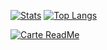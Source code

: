 [![Stats](https://github-readme-stats.vercel.app/api?username=dolutattoo&show_icons=true&theme=tokyonight&count_private=true&include_all_commits=true)](https://github.com/dolutattoo/github-readme-stats)
[![Top Langs](https://github-readme-stats.vercel.app/api/top-langs/?username=dolutattoo&show_icons=true&layout=compact&theme=tokyonight)](https://github.com/dolutattoo/github-readme-stats)

[![Carte ReadMe](https://github-readme-stats.vercel.app/api/pin/?username=dolutattoo&theme=tokyonight&repo=DoluMappingTool)](https://github.com/dolutattoo/DoluMappingTool)
